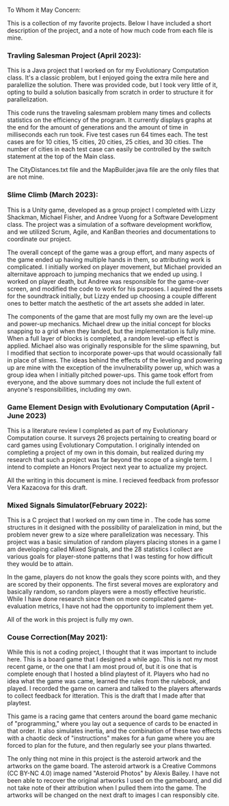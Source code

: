 To Whom it May Concern:

This is a collection of my favorite projects. Below I have included a short description of the project, and a note of how much code from each file is mine.


### Travling Salesman Project (April 2023):

This is a Java project that I worked on for my Evolutionary Computation class. It's a classic problem, but I enjoyed going the extra mile here and paralellize the solution. There was provided code, but I took very little of it, opting to build a solution basically from scratch in order to structure it for parallelization. 

This code runs the traveling salesmam problem many times and collects statistics on the efficiency of the program. It currently displays graphs at the end for the amount of generations and the amount of time in milliseconds each run took. Five test cases run 64 times each. The test cases are for 10 cities, 15 cities, 20 cities, 25 cities, and 30 cities. The number of cities in each test case can easily be controlled by the switch statement at the top of the Main class.

The CityDistances.txt file and the MapBuilder.java file are the only files that are not mine. 


### Slime Climb (March 2023):

This is a Unity game, developed as a group project I completed with Lizzy Shackman, Michael Fisher, and Andree Vuong for a Software Development class. The project was a simulation of a software development workflow, and we utilized Scrum, Agile, and KanBan theories and documentations to coordinate our project.

The overall concept of the game was a group effort, and many aspects of the game ended up having multiple hands in them, so attributing work is complicated. I initially worked on player movement, but Michael provided an alternitave approach to jumping mechanics that we ended up using. I worked on player death, but Andree was responsible for the game-over screen, and modified the code to work for his purposes. I aquired the assets for the soundtrack initially, but Lizzy ended up choosing a couple different ones to better match the aesthetic of the art assets she added in later. 

The components of the game that are most fully my own are the level-up and power-up mechanics. Michael drew up the initial concept for blocks snapping to a grid when they landed, but the implementation is fully mine. When a full layer of blocks is completed, a random level-up effect is applied. Michael also was originally responsible for the slime spawning, but I modified that section to incorporate power-ups that would ocassionally fall in place of slimes. The ideas behind the effects of the leveling and powering up are mine with the exception of the invulnerability power up, which was a group idea when I initially pitched power-ups.
This game took effort from everyone, and the above summary does not include the full extent of anyone's responsibilities, including my own. 


### Game Element Design with Evolutionary Computation (April - June 2023)

This is a literature review I completed as part of my Evolutionary Computation course. It surveys 26 projects pertaining to creating board or card games using Evolutionary Computation. I originally intended on completing a project of my own in this domain, but realized during my research that such a project was far beyond the scope of a single term. I intend to complete an Honors Project next year to actualize my project.

All the writing in this document is mine. I recieved feedback from professor Vera Kazacova for this draft.


### Mixed Signals Simulator(February 2022):

This is a C project that I worked on my own time in . The code has some structures in it designed with the possibility of paralelization in mind, but the problem never grew to a size where parallelization was necessary. This project was a basic simulation of random players placing stones in a game I am developing called Mixed Signals, and the 28 statistics I collect are various goals for player-stone patterns that I was testing for how difficult they would be to attain. 

In the game, players do not know the goals they score points with, and they are scored by their opponents. The first several moves are exploratory and basically random, so random players were a mostly effective heuristic. While I have done research since then on more complicated game-evaluation metrics, I have not had the opportunity to implement them yet.

All of the work in this project is fully my own.



### Couse Correction(May 2021):

While this is not a coding project, I thought that it was important to include here. This is a board game that I designed a while ago. This is not my most recent game, or the one that I am most proud of, but it is one that is complete enough that I hosted a blind playtest of it. Players who had no idea what the game was came, learned the rules from the rulebook, and played. I recorded the game on camera and talked to the players afterwards to collect feedback for itteration. This is the draft that I made after that playtest.

This game is a racing game that centers around the board game mechanic of "programming," where you lay out a sequence of cards to be enacted in that order. It also simulates inertia, and the combination of these two effects with a chaotic deck of "instructions" makes for a fun game where you are forced to plan for the future, and then regularly see your plans thwarted. 

The only thing not mine in this project is the asteroid artwork and the artworks on the game board. The asteroid artwork is a Creative Commons (CC BY-NC 4.0) image named "Asteroid Photos" by Alexis Bailey. I have not been able to recover the original artworks I used on the gameboard, and did not take note of their attribution when I pulled them into the game. The artworks will be changed on the next draft to images I can responsibly cite.